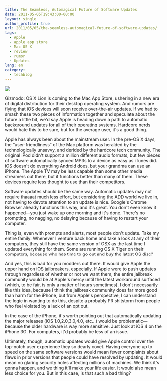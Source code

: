 ```yaml
---
title: The Seamless, Automagical Future of Software Updates
date: 2011-05-05T19:43:00+00:00
layout: single
author_profile: true
url: 2011/05/05/the-seamless-automagical-future-of-software-updates/
tags:
  - Apple
  - apple app store
  - Mac OS X
  - review
  - rumor
  - Updates
lang: en
category: 
  - techblog
---
```

[![](http://2.bp.blogspot.com/-VSjPNaJp-0M/TcL2bexdLrI/AAAAAAAAD3Q/5pZ-sxDwQfs/s400/apple-update.jpg)](http://2.bp.blogspot.com/-VSjPNaJp-0M/TcL2bexdLrI/AAAAAAAAD3Q/5pZ-sxDwQfs/s1600/apple-update.jpg)

Gizmodo: OS X Lion is coming to the Mac App Store, ushering in a new era of digital distribution for their desktop operating system. And rumors are flying that iOS devices will soon receive over-the-air updates. If we had to smash these two pieces of information together and speculate about the future a little bit, we'd say Apple is heading down a path to automatic background updates for all of their operating systems. Hardcore nerds would hate this to be sure, but for the average user, it's a good thing.

Apple has always been about the mainstream user. In the pre-OS X days, the “user-friendliness” of the Mac platform was heralded by the technologically unsavvy, and derided by the hardcore tech community. The original iPod didn't support a million different audio formats, but few pieces of software automatically synced MP3s to a device as easy as iTunes did. iOS doesn't do everything Android does, but your grandma can use an iPhone. The Apple TV may be less capable than some other media streamers out there, but it functions better than many of them. These devices require less thought to use than their competitors.

Software updates should be the same way. Automatic updates may not require thaaaat much less effort, but considering the ADD world we live in, not having to devote attention to an update is nice. Google's Chrome Browser already functions this way, and it's great. You don't even know it happened—you just wake up one morning and it's done. There's no prompting, no nagging, no delaying because of having to restart your computer.

Thing is, even with prompts and alerts, most people don't update. Take my entire family: Whenever I venture back home and take a look at any of their computers, they still have the same version of OSX as the last time I updated everything for them. Some are running OS X Tiger on their computers, because who has time to go out and buy the latest OS disc?

And yes, this is bad for you modders out there. It would give Apple the upper hand on iOS jailbreakers, especially. If Apple were to push updates through regardless of whether or not we want them, the entire jailbreak community would be at Apple's mercy until the latest workaround surfaced (which, to be fair, is only a matter of hours sometimes). I don't necessarily like this idea, because I think the jailbreak community does far more good than harm for the iPhone, but from Apple's perspective, I can understand the logic in wanting to do this, despite a probably PR shitstorm from people who feel violated by a lack of an opt out.

In the case of the iPhone, it's worth pointing out that automatically updating the major releases (iOS 1.0,2.0,3.0,4.0, etc…) would be problematic—because the older hardware is way more sensitive. Just look at iOS 4 on the iPhone 3G. For computers, it'd probably be less of an issue.

Ultimately, though, automatic updates would give Apple control over the top-notch user experience they so dearly covet. Having everyone up to speed on the same software versions would mean fewer complaints about flaws in prior versions that people could have resolved by updating. It would mean no glaring security holes affecting millions of machines. We think it's gonna happen, and we thing it'll make your life easier. It would also mean less choice for you. But in this case, is that such a bad thing?